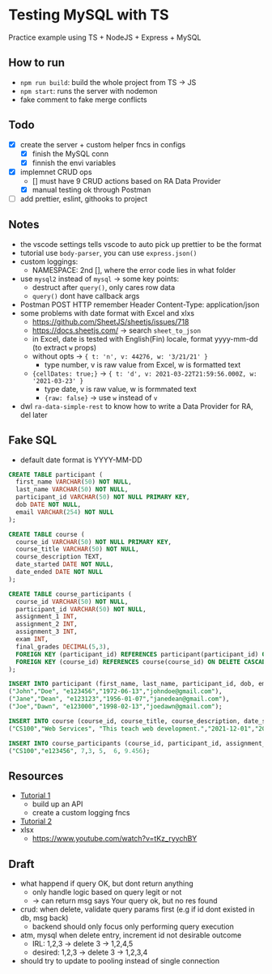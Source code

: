 # Testing MySQL with TS

Practice example using TS + NodeJS + Express + MySQL

## How to run

- `npm run build`: build the whole project from TS -> JS
- `npm start`: runs the server with nodemon
- fake comment to fake merge conflicts

## Todo

- [x] create the server + custom helper fncs in configs
  - [x] finish the MySQL conn
  - [x] finnish the envi variables
- [x] implemnet CRUD ops
  - [] must have 9 CRUD actions based on RA Data Provider
  - [x] manual testing ok through Postman
- [ ] add prettier, eslint, githooks to project

## Notes

- the vscode settings tells vscode to auto pick up prettier to be the format
- tutorial use `body-parser`, you can use `express.json()`
- custom loggings:
  - NAMESPACE: 2nd [], where the error code lies in what folder
- use `mysql2` instead of `mysql` -> some key points:
  - destruct after `query()`, only cares row data
  - `query()` dont have callback args
- Postman POST HTTP remember Header Content-Type: application/json
- some problems with date format with Excel and xlxs
  - <https://github.com/SheetJS/sheetjs/issues/718>
  - <https://docs.sheetjs.com/> -> search `sheet_to_json`
  - in Excel, date is tested with English(Fin) locale, format yyyy-mm-dd (to extract `w` props)
  - without opts -> `{ t: 'n', v: 44276, w: '3/21/21' }`
    - type number, v is raw value from Excel, w is formatted text
  - `{cellDates: true;}` -> `{ t: 'd', v: 2021-03-22T21:59:56.000Z, w: '2021-03-23' }`
    - type date, v is raw value, w is formmated text
    - `{raw: false}` -> use `w` instead of `v`
- dwl `ra-data-simple-rest` to know how to write a Data Provider for RA, del later

## Fake SQL

- default date format is YYYY-MM-DD

```SQL
CREATE TABLE participant (
  first_name VARCHAR(50) NOT NULL,
  last_name VARCHAR(50) NOT NULL,
  participant_id VARCHAR(50) NOT NULL PRIMARY KEY,
  dob DATE NOT NULL,
  email VARCHAR(254) NOT NULL
);

CREATE TABLE course (
  course_id VARCHAR(50) NOT NULL PRIMARY KEY,
  course_title VARCHAR(50) NOT NULL,
  course_description TEXT,
  date_started DATE NOT NULL,
  date_ended DATE NOT NULL
);

CREATE TABLE course_participants (
  course_id VARCHAR(50) NOT NULL,
  participant_id VARCHAR(50) NOT NULL,
  assignment_1 INT,
  assignment_2 INT,
  assignment_3 INT,
  exam INT,
  final_grades DECIMAL(5,3),
  FOREIGN KEY (participant_id) REFERENCES participant(participant_id) ON DELETE CASCADE,
  FOREIGN KEY (course_id) REFERENCES course(course_id) ON DELETE CASCADE
);

INSERT INTO participant (first_name, last_name, participant_id, dob, email) VALUES
("John","Doe", "e123456","1972-06-13","johndoe@gmail.com"),
("Jane","Dean", "e123123","1956-01-07","janedean@gmail.com"),
("Joe","Dawn", "e123000","1998-02-13","joedawn@gmail.com");

INSERT INTO course (course_id, course_title, course_description, date_started, date_ended) VALUES
("CS100","Web Services", "This teach web development.","2021-12-01","2021-12-31");

INSERT INTO course_participants (course_id, participant_id, assignment_1, assignment_2, assignment_3, exam, final_grades) VALUES
("CS100","e123456", 7,3, 5,  6, 9.456);
```

## Resources

- [Tutorial 1](https://www.youtube.com/watch?v=vyz47fUXcxU&t=0s)
  - build up an API
  - create a custom logging fncs
- [Tutorial 2](https://www.youtube.com/watch?v=eTRSl1As83A&t=65s)
- xlsx
  - <https://www.youtube.com/watch?v=tKz_ryychBY>

## Draft

- what happend if query OK, but dont return anything
  - only handle logic based on query legit or not
  - -> can return msg says Your query ok, but no res found
- crud: when delete, validate query params first (e.g if id dont existed in db, msg back)
  - backend should only focus only performing query execution
- atm, mysql when delete entry, increment id not desirable outcome
  - IRL: 1,2,3 -> delete 3 -> 1,2,4,5
  - desired: 1,2,3 -> delete 3 -> 1,2,3,4
- should try to update to pooling instead of single connection
